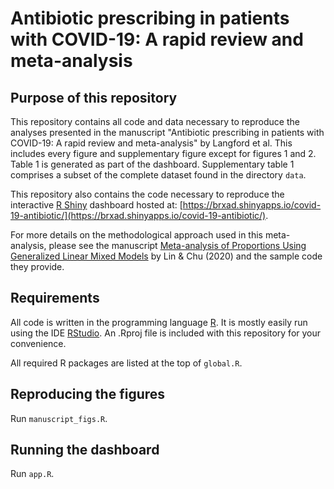 # Antibiotic prescribing in patients with COVID-19: A rapid review and meta-analysis

## Purpose of this repository

This repository contains all code and data necessary to reproduce the analyses presented in the manuscript "Antibiotic prescribing in patients with COVID-19: A rapid review and meta-analysis" by Langford et al. This includes every figure and supplementary figure except for figures 1 and 2. Table 1 is generated as part of the dashboard. Supplementary table 1 comprises a subset of the complete dataset found in the directory `data`.

This repository also contains the code necessary to reproduce the interactive [R Shiny](https://shiny.rstudio.com/) dashboard hosted at: [https://brxad.shinyapps.io/covid-19-antibiotic/](https://brxad.shinyapps.io/covid-19-antibiotic/).

For more details on the methodological approach used in this meta-analysis, please see the manuscript [Meta-analysis of Proportions Using Generalized Linear
Mixed Models](https://doi.org/10.1097/EDE.0000000000001232) by Lin & Chu (2020) and the sample code they provide.

## Requirements

All code is written in the programming language [R](https://www.r-project.org/). It is mostly easily run using the IDE [RStudio](https://rstudio.com/). An .Rproj file is included with this repository for your convenience.

All required R packages are listed at the top of `global.R`.

## Reproducing the figures

Run `manuscript_figs.R`.

## Running the dashboard

Run `app.R`.
